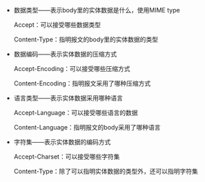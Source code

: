 * 数据类型——表示body里的实体数据是什么，使用MIME type
  
  Accept：可以接受哪些数据类型
  
  Content-Type：指明报文的body里的实体数据的类型

* 数据编码——表示实体数据的压缩方式
  
  Accept-Encoding：可以接受哪些压缩方式
  
  Content-Encoding：指明报文采用了哪种压缩方式

* 语言类型——表示实体数据采用哪种语言
  
  Accept-Language：可以接受哪些语言的数据
  
  Content-Language：指明报文的body采用了哪种语言

* 字符集——表示实体数据的编码方式
  
  Accept-Charset：可以接受哪些字符集
  
  Content-Type：除了可以指明实体数据的类型外，还可以指明字符集